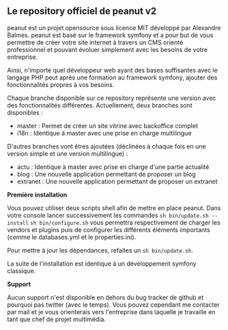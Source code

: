 ## Le repository officiel de peanut v2 ##

peanut est un projet opensource sous licence MIT développé par Alexandre Balmes. peanut est basé sur le framework symfony et a pour but de vous permettre
de créer votre site internet à travers un CMS orienté professionnel et pouvant évoluer simplement avec les besoins de votre entreprise.

Ainsi, n'importe quel développeur web ayant des bases suffisantes avec le langage PHP peut après une formation au framework symfony, ajouter des
fonctionnalités propres à vos besoins.

Chaque branche disponible sur ce repository représente une version avec des fonctionnalités différentes. Actuellement, deux branches sont disponibles :

- master : Permet de créer un site vitrine avec backoffice complet
- i18n : Identique à master avec une prise en charge multilingue

D'autres branches vont êtres ajoutées (déclinées à chaque fois en une version simple et une version multilingue) :

- actu : Identique à master avec prise en charge d'une partie actualité
- blog : Une nouvelle application permettant de proposer un blog
- extranet : Une nouvelle application permettant de proposer un extranet


__Première installation__

Vous pouvez utiliser deux scripts shell afin de mettre en place peanut. Dans votre console lancer successivement les commandes `sh bin/update.sh --install`
 `sh bin/configure.sh` vous permettra respectivement de charger les vendors et plugins puis de configurer les différents éléments importants (comme 
le databases.yml et le properties.ini).

Pour mettre à jour les dépendances, refaites un `sh bin/update.sh`.

La suite de l'installation est identique à un développement symfony classique.


__Support__

Aucun support n'est disponible en dehors du bug tracker de github et pourquoi pas twitter (avec le temps). Vous pouvez cependant me contacter par mail et
je vous orienterais vers l'entreprise dans laquelle je travaille en tant que chef de projet multimédia.